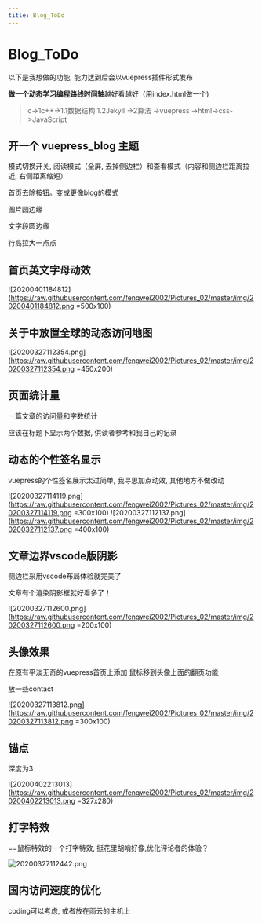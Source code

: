 ```yaml
---
title: Blog_ToDo
---
```


# Blog_ToDo 

以下是我想做的功能, 能力达到后会以vuepress插件形式发布

**做一个动态学习编程路线时间轴**越好看越好（用index.html做一个)

> c->1c++->1.1数据结构 1.2Jekyll ->2算法 ->vuepress ->html->css->JavaScript



## 开一个 vuepress_blog 主题 <Badge text="首要任务"/>

模式切换开关, 阅读模式（全屏, 去掉侧边栏）和查看模式（内容和侧边栏距离拉近, 右侧距离缩短）

首页去除按钮。变成更像blog的模式

图片圆边缘

文字段圆边缘

行高拉大一点点



## 首页英文字母动效

![20200401184812](https://raw.githubusercontent.com/fengwei2002/Pictures_02/master/img/20200401184812.png =500x100)

## 关于中放置全球的动态访问地图

![20200327112354.png](https://raw.githubusercontent.com/fengwei2002/Pictures_02/master/img/20200327112354.png =450x200)

## 页面统计量

一篇文章的访问量和字数统计

应该在标题下显示两个数据, 供读者参考和我自己的记录

## 动态的个性签名显示

vuepress的个性签名展示太过简单, 我寻思加点动效, 其他地方不做改动

![20200327114119.png](https://raw.githubusercontent.com/fengwei2002/Pictures_02/master/img/20200327114119.png =300x100)
![20200327112137.png](https://raw.githubusercontent.com/fengwei2002/Pictures_02/master/img/20200327112137.png =400x100)


## 文章边界vscode版阴影

侧边栏采用vscode布局体验就完美了

文章有个渲染阴影框就好看多了！

![20200327112600.png](https://raw.githubusercontent.com/fengwei2002/Pictures_02/master/img/20200327112600.png =200x100)



## 头像效果

在原有平淡无奇的vuepress首页上添加 鼠标移到头像上面的翻页功能

放一些contact

![20200327113812.png](https://raw.githubusercontent.com/fengwei2002/Pictures_02/master/img/20200327113812.png =300x100)



## 锚点

深度为3

![20200402213013](https://raw.githubusercontent.com/fengwei2002/Pictures_02/master/img/20200402213013.png =327x280)

## 打字特效

==鼠标特效的一个打字特效, 挺花里胡哨好像,优化评论者的体验？

![20200327112442.png](https://raw.githubusercontent.com/fengwei2002/Pictures_02/master/img/20200327112442.png)

## 国内访问速度的优化

coding可以考虑, 或者放在雨云的主机上
